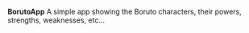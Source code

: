 ****BorutoApp****
A simple app showing the Boruto characters, their powers, strengths, weaknesses, etc...